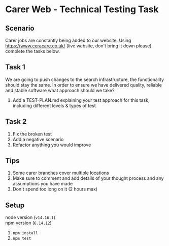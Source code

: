 # Carer Web - Technical Testing Task

## Scenario
Carer jobs are constantly being added to our website. Using https://www.ceracare.co.uk/ (live website, don't bring it down please) complete the tasks below.

## Task 1
We are going to push changes to the search infrastructure, the functionality should stay the same. In order to ensure we have delivered quality, reliable and stable software what approach should we take?
1. Add a TEST-PLAN.md explaining your test approach for this task, including different levels & types of test

## Task 2
1. Fix the broken test
1. Add a negative scenario
1. Refactor anything you would improve

## Tips
1. Some carer branches cover multiple locations
1. Make sure to comment and add details of your thought process and any assumptions you have made
1. Don't spend too long on it (2 hours max)

## Setup
node version (`v14.16.1`)    
npm version (`6.14.12`)

1. `npm install`
1. `npm test`
